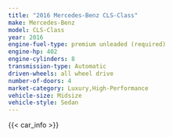 ```yaml
---
title: "2016 Mercedes-Benz CLS-Class"
make: Mercedes-Benz
model: CLS-Class
year: 2016
engine-fuel-type: premium unleaded (required)
engine-hp: 402
engine-cylinders: 8
transmission-type: Automatic
driven-wheels: all wheel drive
number-of-doors: 4
market-category: Luxury,High-Performance
vehicle-size: Midsize
vehicle-style: Sedan
---
```


{{< car_info >}}
